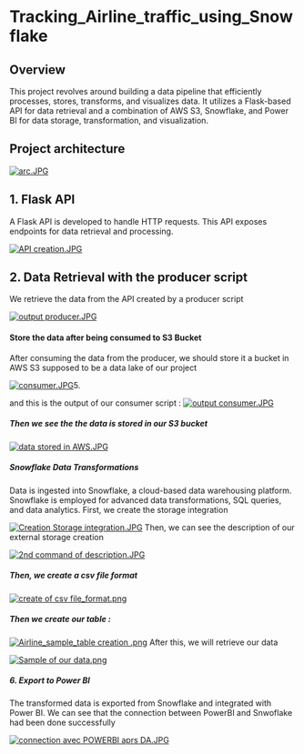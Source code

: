 ﻿# Tracking_Airline_traffic_using_Snowflake
<h2>Overview</h2>

This project revolves around building a data pipeline that efficiently processes, stores, transforms, and visualizes data. It utilizes a Flask-based API for data retrieval and a combination of AWS S3, Snowflake, and Power BI for data storage, transformation, and visualization.

<h2>Project architecture </h2>
<a target="_blank" href="https://imageupload.io/5XfTea2gR44sBBM"><img  src="https://imageupload.io/ib/pph8frXS5UekegP_1695198757.jpg" alt="arc.JPG"/></a>

<h2> 1. Flask API </h2>
A Flask API is developed to handle HTTP requests.
This API exposes endpoints for data retrieval and processing.

<a target="_blank" href="https://imageupload.io/QZ47yHndhlI5VbN"><img  src="https://imageupload.io/ib/oEEdqIEkobwnYW5_1693914656.jpg" alt="API creation.JPG"/></a>

<h2> 2. Data Retrieval with the producer script  </h2>
We retrieve the data from the API created by a producer script

<a target="_blank" href="https://imageupload.io/WvHB7taASETCwSM"><img  src="https://imageupload.io/ib/T0Xs51DzB1Np0U5_1693914900.jpg" alt="output producer.JPG"/></a>


<h4> Store the data after being consumed to S3 Bucket </h4>
After consuming the data from the producer, we should store it a bucket in AWS S3 supposed to be a data lake of our project 

<a target="_blank" href="https://imageupload.io/22oDDqZ37M8VTjt"><img  src="https://imageupload.io/ib/f5eyc5yiugK5NKc_1693915292.jpg" alt="consumer.JPG"/></a>5. 

and this is the output of our consumer script : 
<a target="_blank" href="https://imageupload.io/8PW3PMXHtWGcLTA"><img  src="https://imageupload.io/ib/tGLihuc9PBnUfim_1693915391.jpg" alt="output consumer.JPG"/></a>

<h5>Then we see the the data is stored in our S3 bucket </h5>

<a target="_blank" href="https://imageupload.io/hDP0X2ZeAYYQV1S"><img  src="https://imageupload.io/ib/BXNRs1PjgWN4C5j_1693915452.jpg" alt="data stored in AWS.JPG"/></a>

<h5> Snowflake Data Transformations </h5>
Data is ingested into Snowflake, a cloud-based data warehousing platform.
Snowflake is employed for advanced data transformations, SQL queries, and data analytics.
First, we create the storage integration 

<a target="_blank" href="https://imageupload.io/SJON0cSkGNizTxT"><img  src="https://imageupload.io/ib/fhH3XVZIMIQtzjU_1693915500.jpg" alt="Creation Storage integration.JPG"/></a>
Then, we can see the description of our external storage creation 

<a target="_blank" href="https://imageupload.io/wx9YYkGbIzrc9VR"><img  src="https://imageupload.io/ib/MsNXIsGaat1xTNT_1693915860.jpg" alt="2nd command of description.JPG"/></a>

<h5>Then, we create a csv file format</h5> 
<a target="_blank" href="https://imageupload.io/lnV2Qt3s3akR5xo"><img  src="https://imageupload.io/ib/1Ix01aRJuJDOf8B_1693915551.png" alt="create of csv file_format.png"/></a>

<h5>Then we create our table : </h5> 
<a target="_blank" href="https://imageupload.io/ttg5fYiAILEfJMh"><img  src="https://imageupload.io/ib/o7AQ0qDYYYUiTxM_1693915598.png" alt="Airline_sample_table creation .png"/></a>
After this, we will retrieve our data 


<a target="_blank" href="https://imageupload.io/AQegCYfLE33ZZXq"><img  src="https://imageupload.io/ib/Gg5nCRlwi1O9lSF_1693915634.png" alt="Sample of our data.png"/></a>

<h5>6. Export to Power BI</h5>

The transformed data is exported from Snowflake and integrated with Power BI.
We can see that the connection between PowerBI and Snwoflake had been done successfully 

<a target="_blank" href="https://imageupload.io/LK4skyIq9l20TbV"><img  src="https://imageupload.io/ib/W2FlOQuMIrcFv4Z_1693915940.jpg" alt="connection avec POWERBI aprs DA.JPG"/></a>
